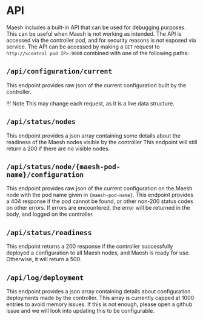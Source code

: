 # API

Maesh includes a built-in API that can be used for debugging purposes.
This can be useful when Maesh is not working as intended.
The API is accessed via the controller pod, and for security reasons is not exposed via service.
The API can be accessed by making a `GET` request to `http://<control pod IP>:9000` combined with one of the following paths:

## `/api/configuration/current`

This endpoint provides raw json of the current configuration built by the controller.

!!! Note
    This may change each request, as it is a live data structure.

## `/api/status/nodes`

This endpoint provides a json array containing some details about the readiness of the Maesh nodes visible by the controller
This endpoint will still return a 200 if there are no visible nodes.

## `/api/status/node/{maesh-pod-name}/configuration`

This endpoint provides raw json of the current configuration on the Maesh node with the pod name given in `{maesh-pod-name}`.
This endpoint provides a 404 response if the pod cannot be found, or other non-200 status codes on other errors.
If errors are encountered, the error will be returned in the body, and logged on the controller.

## `/api/status/readiness`

This endpoint returns a 200 response if the controller successfully deployed a configuration to all Maesh nodes, and Maesh is ready for use.
Otherwise, it will return a 500.

## `/api/log/deployment`

This endpoint provides a json array containing details about configuration deployments made by the controller.
This array is currently capped at 1000 entries to avoid memory issues.
If this is not enough, please open a github issue and we will look into updating this to be configurable.
